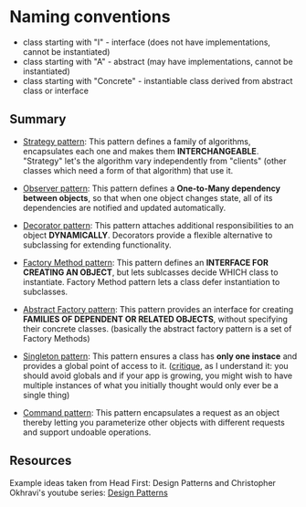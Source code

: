 # Naming conventions

* class starting with "I" - interface (does not have implementations, cannot be instantiated)
* class starting with "A" - abstract (may have implementations, cannot be instantiated)
* class starting with "Concrete" - instantiable class derived from abstract class or interface

## Summary

* [Strategy pattern](https://github.com/Taving40/Python_Design_Patterns/tree/main/Strategy_pattern): This pattern defines a family of algorithms, encapsulates each one and makes them **INTERCHANGEABLE**. "Strategy" let's the algorithm vary independently from "clients" (other classes which need a form of that algorithm) that use it. 

* [Observer pattern](https://github.com/Taving40/Python_Design_Patterns/tree/main/Observer_pattern): This pattern defines a **One-to-Many dependency between objects**, so that when one object changes state, all of its dependencies are notified and updated automatically.

* [Decorator pattern](https://github.com/Taving40/Python_Design_Patterns/tree/main/Decorator_pattern): This pattern attaches additional responsibilities to an object **DYNAMICALLY**. Decorators provide a flexible alternative to subclassing for extending functionality.

* [Factory Method pattern](https://github.com/Taving40/Python_Design_Patterns/tree/main/Factory_Method_pattern): This pattern defines an **INTERFACE FOR CREATING AN OBJECT**, but lets sublcasses decide WHICH class to instantiate. Factory Method pattern lets a class defer instantiation to subclasses.

* [Abstract Factory pattern](https://github.com/Taving40/Python_Design_Patterns/tree/main/Abstract_Factory_pattern): This pattern provides an interface for creating **FAMILIES OF DEPENDENT OR RELATED OBJECTS**, without specifying their concrete classes. (basically the abstract factory pattern is a set of Factory Methods)

* [Singleton pattern](https://github.com/Taving40/Python_Design_Patterns/tree/main/Singleton_pattern): This pattern ensures a class has **only one instace** and provides a global point of access to it. ([critique](https://www.youtube.com/watch?v=-FRm3VPhseI), as I understand it: you should avoid globals and if your app is growing, you might wish to have multiple instances of what you initially thought would only ever be a single thing)

* [Command pattern](https://github.com/Taving40/Python_Design_Patterns/tree/main/Command_pattern): This pattern encapsulates a request as an object thereby letting you parameterize other objects with different requests and support undoable operations.

## Resources

Example ideas taken from Head First: Design Patterns and Christopher Okhravi's youtube series: [Design Patterns](https://www.youtube.com/playlist?list=PLrhzvIcii6GNjpARdnO4ueTUAVR9eMBpc)
